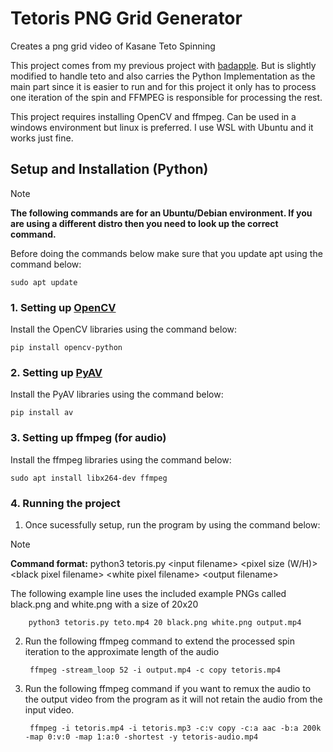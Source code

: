 # Tetoris PNG Grid Generator

Creates a png grid video of Kasane Teto Spinning 

This project comes from my previous project with [badapple](https://github.com/Ikekano/bad-apple). But is slightly modified to handle teto and also carries the Python Implementation as the main part since it is easier to run and for this project it only has to process one iteration of the spin and FFMPEG is responsible for processing the rest.

This project requires installing OpenCV and ffmpeg. Can be used in a windows environment but linux is preferred. I use WSL with Ubuntu and it works just fine.

## Setup and Installation (Python)

> [!Note]
> **The following commands are for an Ubuntu/Debian environment. If you are using a different distro then you need to look up the correct command.**

Before doing the commands below make sure that you update apt using the command below:

    sudo apt update

### 1. Setting up [OpenCV](https://opencv.org/)

Install the OpenCV libraries using the command below:

    pip install opencv-python

### 2. Setting up [PyAV](https://github.com/PyAV-Org/PyAV)

Install the PyAV libraries using the command below:

    pip install av
    
### 3. Setting up ffmpeg (for audio)

Install the ffmpeg libraries using the command below:

    sudo apt install libx264-dev ffmpeg

### 4. Running the project

1. Once sucessfully setup, run the program by using the command below:

> [!Note]
> **Command format:** python3 tetoris.py \<input filename> \<pixel size (W/H)> \<black pixel filename> \<white pixel filename> \<output filename>
>
> The following example line uses the included example PNGs called black.png and white.png with a size of 20x20

        python3 tetoris.py teto.mp4 20 black.png white.png output.mp4
		
2. Run the following ffmpeg command to extend the processed spin iteration to the approximate length of the audio

		ffmpeg -stream_loop 52 -i output.mp4 -c copy tetoris.mp4

3. Run the following ffmpeg command if you want to remux the audio to the output video from the program as it will not retain the audio from the input video.
    
        ffmpeg -i tetoris.mp4 -i tetoris.mp3 -c:v copy -c:a aac -b:a 200k -map 0:v:0 -map 1:a:0 -shortest -y tetoris-audio.mp4
